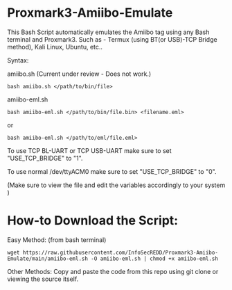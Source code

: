 # Proxmark3-Amiibo-Emulate
This Bash Script automatically emulates the Amiibo tag 
using any Bash terminal and Proxmark3. Such as - Termux
(using BT(or USB)-TCP Bridge method), Kali Linux, Ubuntu,
etc..

Syntax:

amiibo.sh (Current under review - Does not work.)

``bash amiibo.sh </path/to/bin/file>``

amiibo-eml.sh

``bash amiibo-eml.sh </path/to/bin/file.bin> <filename.eml>``

or

``bash amiibo-eml.sh </path/to/eml/file.eml>``

To use TCP BL-UART or TCP USB-UART make sure to set 
"USE_TCP_BRIDGE" to "1".

To use normal /dev/ttyACM0 make sure to set "USE_TCP_BRIDGE"
to "0".

(Make sure to view the file and edit the variables accordingly to your system
)

# How-to Download the Script:
Easy Method: (from bash terminal)

``wget https://raw.githubusercontent.com/InfoSecREDD/Proxmark3-Amiibo-Emulate/main/amiibo-eml.sh -O amiibo-eml.sh | chmod +x amiibo-eml.sh``


Other Methods:
Copy and paste the code from this repo using git clone or
viewing the source itself.


